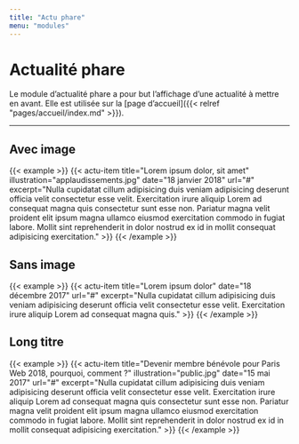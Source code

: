 ```yaml
---
title: "Actu phare"
menu: "modules"
---
```


# Actualité phare

Le module d’actualité phare a pour but l’affichage d’une actualité à mettre en avant.
Elle est utilisée sur la [page d’accueil]({{< relref "pages/accueil/index.md" >}}).

---

## Avec image

{{< example >}}
    {{< actu-item
        title="Lorem ipsum dolor, sit amet"
        illustration="applaudissements.jpg"
        date="18 janvier 2018"
        url="#"
        excerpt="Nulla cupidatat cillum adipisicing duis veniam adipisicing deserunt officia velit consectetur esse velit. Exercitation irure aliquip Lorem ad consequat magna quis consectetur sunt esse non. Pariatur magna velit proident elit ipsum magna ullamco eiusmod exercitation commodo in fugiat labore. Mollit sint reprehenderit in dolor nostrud ex id in mollit consequat adipisicing exercitation."
    >}}
{{< /example >}}

## Sans image

{{< example >}}
    {{< actu-item
        title="Lorem ipsum dolor"
        date="18 décembre 2017"
        url="#"
        excerpt="Nulla cupidatat cillum adipisicing duis veniam adipisicing deserunt officia velit consectetur esse velit. Exercitation irure aliquip Lorem ad consequat magna quis."
    >}}
{{< /example >}}

## Long titre

{{< example >}}
    {{< actu-item
        title="Devenir membre bénévole pour Paris Web 2018, pourquoi, comment ?"
        illustration="public.jpg"
        date="15 mai 2017"
        url="#"
        excerpt="Nulla cupidatat cillum adipisicing duis veniam adipisicing deserunt officia velit consectetur esse velit. Exercitation irure aliquip Lorem ad consequat magna quis consectetur sunt esse non. Pariatur magna velit proident elit ipsum magna ullamco eiusmod exercitation commodo in fugiat labore. Mollit sint reprehenderit in dolor nostrud ex id in mollit consequat adipisicing exercitation."
    >}}
{{< /example >}}